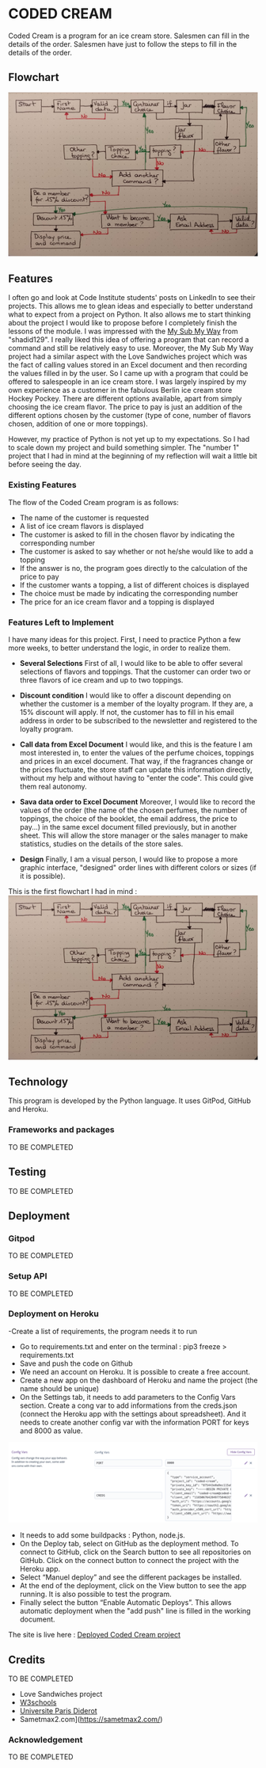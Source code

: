# CODED CREAM
Coded Cream is a program for an ice cream store. Salesmen can fill in the details of the order. Salesmen have just to follow the steps to fill in the details of the order.

## Flowchart
![FLOWCHART](/assets/images/flowchart.jpg)

## Features
I often go and look at Code Institute students' posts on LinkedIn to see their projects. This allows me to glean ideas and especially to better understand what to expect from a project on Python. It also allows me to start thinking about the project I would like to propose before I completely finish the lessons of the module.
I was impressed with the [My Sub My Way](https://github.com/shahid129/my-sub-my-way) from "shadid129". I really liked this idea of offering a program that can record a command and still be relatively easy to use.
Moreover, the My Sub My Way project had a similar aspect with the Love Sandwiches project which was the fact of calling values stored in an Excel document and then recording the values filled in by the user. 
So I came up with a program that could be offered to salespeople in an ice cream store. I was largely inspired by my own experience as a customer in the fabulous Berlin ice cream store Hockey Pockey. There are different options available, apart from simply choosing the ice cream flavor. The price to pay is just an addition of the different options chosen by the customer (type of cone, number of flavors chosen, addition of one or more toppings).

However, my practice of Python is not yet up to my expectations. So I had to scale down my project and build something simpler. The "number 1" project that I had in mind at the beginning of my reflection will wait a little bit before seeing the day.

### Existing Features
The flow of the Coded Cream program is as follows: 
- The name of the customer is requested
- A list of ice cream flavors is displayed
- The customer is asked to fill in the chosen flavor by indicating the corresponding number
- The customer is asked to say whether or not he/she would like to add a topping
- If the answer is no, the program goes directly to the calculation of the price to pay
- If the customer wants a topping, a list of different choices is displayed
- The choice must be made by indicating the corresponding number
- The price for an ice cream flavor and a topping is displayed

### Features Left to Implement
I have many ideas for this project. First, I need to practice Python a few more weeks, to better understand the logic, in order to realize them.

- __Several Selections__
First of all, I would like to be able to offer several selections of flavors and toppings. That the customer can order two or three flavors of ice cream and up to two toppings.

- __Discount condition__
I would like to offer a discount depending on whether the customer is a member of the loyalty program. If they are, a 15% discount will apply. If not, the customer has to fill in his email address in order to be subscribed to the newsletter and registered to the loyalty program.

- __Call data from Excel Document__
I would like, and this is the feature I am most interested in, to enter the values of the perfume choices, toppings and prices in an excel document. That way, if the fragrances change or the prices fluctuate, the store staff can update this information directly, without my help and without having to "enter the code". This could give them real autonomy.

- __Sava data order to Excel Document__
Moreover, I would like to record the values of the order (the name of the chosen perfumes, the number of toppings, the choice of the booklet, the email address, the price to pay...) in the same excel document filled previously, but in another sheet. This will allow the store manager or the sales manager to make statistics, studies on the details of the store sales.

- __Design__
Finally, I am a visual person, I would like to propose a more graphic interface, "designed" order lines with different colors or sizes (if it is possible).


This is the first flowchart I had in mind :
![FIRST-FLOWCHART](/assets/images/flowchart.jpg)

## Technology
This program is developed by the Python language.
It uses GitPod, GitHub and Heroku.

### Frameworks and packages
TO BE COMPLETED

## Testing
TO BE COMPLETED

## Deployment

### Gitpod
TO BE COMPLETED

### Setup API
TO BE COMPLETED

### Deployment on Heroku
-Create a list of requirements, the program needs it to run
- Go to requirements.txt and enter on the terminal : pip3 freeze > requirements.txt
- Save and push the code on Github
- We need an account on Heroku. It is possible to create a free account.
- Create a new app on the dashboard of Heroku and name the project (the name should be unique)
- On the Settings tab, it needs to add parameters to the Config Vars section. Create a cong var to add informations from the creds.json (connect the Heroku app with the settings about spreadsheet). And it needs to create another config var with the information PORT for keys and 8000 as value.

![Config Vars Settings on Heroku](/assets/images/heroku-config-vars.png)

- It needs to add some buildpacks : Python, node.js.
- On the Deploy tab, select on GitHub as the deployment method. To connect to GitHub, click on the Search button to see all repositories on GitHub. Click on the connect button to connect the project with the Heroku app.
- Select “Manuel deploy” and see the different packages be installed. 
- At the end of the deployment, click on the View button to see the app running. It is also possible to test the program. 
- Finally select the button “Enable Automatic Deploys”. This allows automatic deployment when the "add push" line is filled in the working document.

The site is live here : [Deployed Coded Cream project](https://coded-cream.herokuapp.com/)

## Credits
TO BE COMPLETED

- Love Sandwiches project
- [W3schools](https://www.w3schools.com/)
- [Universite Paris Diderot](https://python.sdv.univ-paris-diderot.fr/)
- Sametmax2.com](https://sametmax2.com/)

### Acknowledgement
TO BE COMPLETED